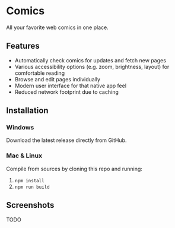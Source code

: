 # Comics

All your favorite web comics in one place.

## Features

- Automatically check comics for updates and fetch new pages
- Various accessibility options (e.g. zoom, brightness, layout) for comfortable reading
- Browse and edit pages individually
- Modern user interface for that native app feel
- Reduced network footprint due to caching

## Installation

### Windows

Download the latest release directly from GitHub.

### Mac & Linux

Compile from sources by cloning this repo and running:
1. `npm install`
2. `npm run build`

## Screenshots

TODO
